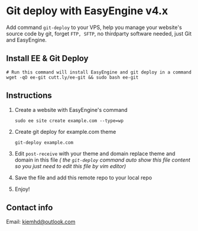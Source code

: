 # Git deploy with EasyEngine v4.x

Add command `git-deploy` to your VPS, help you manage your website's source code by git, forget `FTP, SFTP`, no thirdparty software needed, just Git and EasyEngine.

## Install EE & Git Deploy

```
# Run this command will install EasyEngine and git deploy in a command
wget -qO ee-git cutt.ly/ee-git && sudo bash ee-git
```
## Instructions
1.  Create a website with EasyEngine's command 

    `sudo ee site create example.com --type=wp`
2. Create git deploy for example.com theme

    `git-deploy example.com`
3. Edit `post-receive` with your theme and domain replace theme and domain in this file *( the `git-deploy` command auto show this file content so you just need to edit this file by vim editor)*

4. Save the file and add this remote repo to your local repo
5. Enjoy!
## Contact info

Email: kiemhd@outlook.com